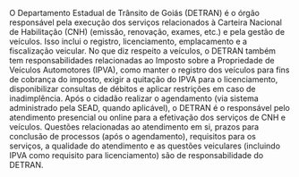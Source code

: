 O Departamento Estadual de Trânsito de Goiás (DETRAN) é o órgão responsável pela execução dos serviços relacionados à Carteira Nacional de Habilitação (CNH) (emissão, renovação, exames, etc.) e pela gestão de veículos. Isso inclui o registro, licenciamento, emplacamento e a fiscalização veicular. No que diz respeito a veículos, o DETRAN também tem responsabilidades relacionadas ao Imposto sobre a Propriedade de Veículos Automotores (IPVA), como manter o registro dos veículos para fins de cobrança do imposto, exigir a quitação do IPVA para o licenciamento, disponibilizar consultas de débitos e aplicar restrições em caso de inadimplência. Após o cidadão realizar o agendamento (via sistema administrado pela SEAD, quando aplicável), o DETRAN é o responsável pelo atendimento presencial ou online para a efetivação dos serviços de CNH e veículos. Questões relacionadas ao atendimento em si, prazos para conclusão de processos (após o agendamento), requisitos para os serviços, a qualidade do atendimento e as questões veiculares (incluindo IPVA como requisito para licenciamento) são de responsabilidade do DETRAN.